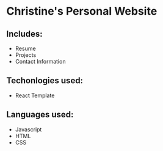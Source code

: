 # Christine's Personal Website
## Includes:
- Resume
- Projects
- Contact Information

## Techonlogies used:
- React Template

## Languages used:
- Javascript
- HTML
- CSS
